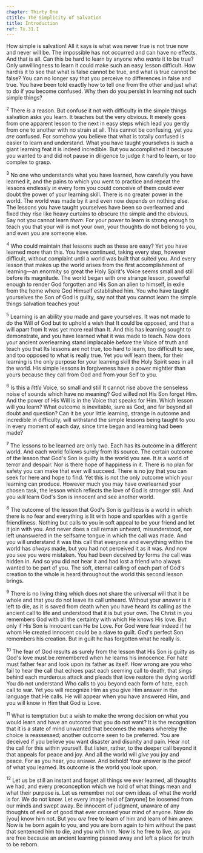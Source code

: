 ```yaml
---
chapter: Thirty One
ctitle: The Simplicity of Salvation
title: Introduction
ref: Tx.31.I
---
```


How simple is salvation! All it says is what was never true is not true
now and never will be. The impossible has not occurred and can have no
effects. And that is all. Can this be hard to learn by anyone who
*wants* it to be true? Only unwillingness to learn it could make such an
easy lesson difficult. How hard is it to see that what is false cannot
be true, and what is true cannot be false? You can no longer say that
you perceive no differences in false and true. You have been told
exactly how to tell one from the other and just what to do if you become
confused. Why then do you persist in learning not such simple things?

<sup>2</sup> There *is* a reason. But confuse it not with difficulty in the simple
things salvation asks you learn. It teaches but the very obvious. It
merely goes from one apparent lesson to the next in easy steps which
lead you gently from one to another with no strain at all. This cannot
be confusing, yet you *are* confused. For somehow you believe that what
is totally confused is easier to learn and understand. What you have
taught yourselves is such a giant learning feat it is indeed incredible.
But you accomplished it because you wanted to and did not pause in
diligence to judge it hard to learn, or too complex to grasp.

<sup>3</sup> No one who understands what you have learned, how carefully you have
learned it, and the pains to which you went to practice and repeat the
lessons endlessly in every form you could conceive of them could ever
doubt the power of your learning skill. There is no greater power in the
world. The world was made by it and even now depends on nothing else.
The lessons you have taught yourselves have been so overlearned and
fixed they rise like heavy curtains to obscure the simple and the
obvious. Say not you cannot learn *them*. For your power to learn is
strong enough to teach you that your will is not your own, your thoughts
do not belong to you, and even you are someone else.

<sup>4</sup> Who could maintain that lessons such as these are easy? Yet you have
learned more than this. You have continued, taking every step, however
difficult, without complaint until a world was built that suited you.
And every lesson that makes up the world arises from the first
accomplishment of learning—an enormity so great the Holy Spirit's Voice
seems small and still before its magnitude. The world began with one
strange lesson, powerful enough to render God forgotten and His Son an
alien to himself, in exile from the home where God Himself established
him. You who have taught yourselves the Son of God is guilty, say not
that you cannot learn the simple things salvation teaches you!

<sup>5</sup> Learning is an ability you made and gave yourselves. It was not made
to do the Will of God but to uphold a wish that It could be opposed, and
that a will apart from It was yet more real than It. And this has
learning sought to demonstrate, and you have learned what it was made to
teach. Now does your ancient overlearning stand implacable before the
Voice of truth and teach you that Its lessons are not true, too hard to
learn, too difficult to see, and too opposed to what is really true. Yet
you *will* learn them, for their learning is the only purpose for your
learning skill the Holy Spirit sees in all the world. His simple lessons
in forgiveness have a power mightier than yours because they call from
God and from your Self to you.

<sup>6</sup> Is this a *little* Voice, so small and still It cannot rise above the
senseless noise of sounds which have no meaning? God willed not His Son
forget Him. And the power of His Will is in the Voice that speaks for
Him. Which lesson will you learn? What outcome is inevitable, sure as
God, and far beyond all doubt and question? Can it be your little
learning, strange in outcome and incredible in difficulty, will
withstand the simple lessons being taught to you in every moment of each
day, since time began and learning had been made?

<sup>7</sup> The lessons to be learned are only two. Each has its outcome in a
different world. And each world follows surely from its source. The
certain outcome of the lesson that God's Son is guilty is the world you
see. It *is* a world of terror and despair. Nor is there hope of
happiness in it. There is no plan for safety you can make that ever will
succeed. There is no joy that you can seek for here and hope to find.
Yet this is not the only outcome which your learning can produce.
However much you may have overlearned your chosen task, the lesson which
reflects the love of God is stronger still. And you *will* learn God's
Son is innocent and see another world.

<sup>8</sup> The outcome of the lesson that God's Son is guiltless is a world in
which there is no fear and everything is lit with hope and sparkles with
a gentle friendliness. Nothing but calls to you in soft appeal to be
your friend and let it join with you. And never does a call remain
unheard, misunderstood, nor left unanswered in the selfsame tongue in
which the call was made. And you will understand it was this call that
everyone and everything within the world has *always* made, but you had
not perceived it as it was. And now you see you were mistaken. You had
been deceived by forms the call was hidden in. And so you did not hear
it and had lost a friend who always wanted to be part of you. The soft,
eternal calling of each part of God's creation to the whole is heard
throughout the world this second lesson brings.

<sup>9</sup> There is no living thing which does not share the universal will that
it be whole and that you do not leave its call unheard. Without your
answer is it left to die, as it is saved from death when you have heard
its calling as the ancient call to life and understood that it is but
your own. The Christ in you remembers God with all the certainty with
which He knows His love. But only if His Son is innocent can He be Love.
For God were fear indeed if he whom He created innocent could be a slave
to guilt. God's perfect Son remembers his creation. But in guilt he has
forgotten what he really is.

<sup>10</sup> The fear of God results as surely from the lesson that His Son is
guilty as God's love must be remembered when he learns his innocence.
For hate must father fear and look upon its father as itself. How wrong
are you who fail to hear the call that echoes past each seeming call to
death, that sings behind each murderous attack and pleads that love
restore the dying world! You do not understand Who calls to you beyond
each form of hate, each call to war. Yet you will recognize Him as you
give Him answer in the language that He calls. He will appear when you
have answered Him, and you will know in Him that God *is* Love.

<sup>11</sup> What is temptation but a wish to make the wrong decision on what you
would learn and have an outcome that you do not want? It is the
recognition that it is a state of mind unwanted that becomes the means
whereby the choice is reassessed; another outcome seen to be preferred.
You are deceived if you believe you want disaster and disunity and pain.
Hear not the call for this within yourself. But listen, rather, to the
deeper call beyond it that appeals for peace and joy. And all the world
will *give* you joy and peace. For as you hear, you answer. And behold!
Your answer is the proof of what you learned. Its outcome is the world
you look upon.

<sup>12</sup> Let us be still an instant and forget all things we ever learned, all
thoughts we had, and every preconception which we hold of what things
mean and what their purpose is. Let us remember not our own ideas of
what the world is for. We do not know. Let every image held of
\[anyone\] be loosened from our minds and swept away. Be innocent of
judgment, unaware of any thoughts of evil or of good that ever crossed
your mind of anyone. Now do \[you\] know him not. But you *are* free to
learn of him and learn of him anew. Now is he born again to you, and you
are born again to him without the past that sentenced him to die, and
you with him. Now is he free to live, as you are free because an ancient
learning passed away and left a place for truth to be reborn.

